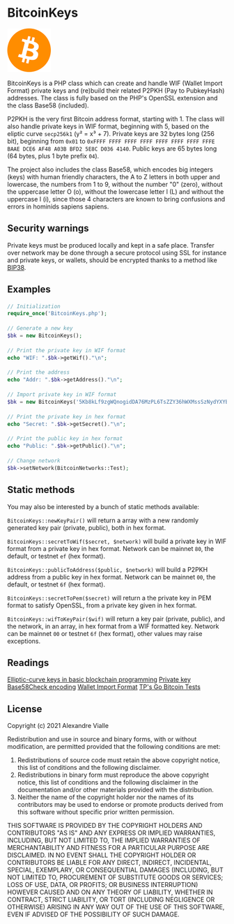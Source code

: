 # BitcoinKeys

<img src="bitcoin.png" alt="Bitcoin" width="100" height="100" />

BitcoinKeys is a PHP class which can create and handle WIF (Wallet Import Format) private keys and (re)build their related P2PKH (Pay to PubkeyHash) addresses. The class is fully based on the PHP's OpenSSL extension and the class Base58 (included).

P2PKH is the very first Bitcoin address format, starting with 1. The class will also handle private keys in WIF format, beginning with 5, based on the eliptic curve `secp256k1` (y² = x³ + 7). Private keys are 32 bytes long (256 bit), beginning from `0x01` to `0xFFFF FFFF FFFF FFFF FFFF FFFF FFFF FFFE BAAE DCE6 AF48 A03B BFD2 5E8C D036 4140`. Public keys are 65 bytes long (64 bytes, plus 1 byte prefix `04`).

The project also includes the class Base58, which encodes big integers (keys) with human friendly characters, the A to Z letters in both upper and lowercase, the numbers from 1 to 9, without the number "0" (zero), without the uppercase letter O (o), without the lowercase letter l (L) and without the uppercase I (i), since those 4 characters are known to bring confusions and errors in hominids sapiens sapiens.

## Security warnings

Private keys must be produced locally and kept in a safe place. Transfer over network may be done through a secure protocol using SSL for instance and private keys, or wallets, should be encrypted thanks to a method like [BIP38](https://github.com/bitcoin/bips/blob/master/bip-0038.mediawiki).

## Examples

```php
// Initialization
require_once('BitcoinKeys.php');

// Generate a new key
$bk = new BitcoinKeys();

// Print the private key in WIF format
echo "WIF: ".$bk->getWif()."\n";

// Print the address
echo "Addr: ".$bk->getAddress()."\n";

// Import private key in WIF format
$bk = new BitcoinKeys('5Kb8kLf9zgWQnogidDA76MzPL6TsZZY36hWXMssSzNydYXYB9KF');

// Print the private key in hex format
echo "Secret: ".$bk->getSecret()."\n";

// Print the public key in hex format
echo "Public: ".$bk->getPublic()."\n";

// Change network
$bk->setNetwork(BitcoinNetworks::Test);
```

## Static methods

You may also be interested by a bunch of static methods available:

`BitcoinKeys::newKeyPair()` will return a array with a new randomly generated key pair (private, public), both in hex format.

`BitcoinKeys::secretToWif($secret, $network)` will build a private key in WIF format from a private key in hex format. Network can be mainnet `80`, the default, or testnet `ef` (hex format).

`BitcoinKeys::publicToAddress($public, $network)` will build a P2PKH address from a public key in hex format. Network can be mainnet `00`, the default, or testnet `6f` (hex format).

`BitcoinKeys::secretToPem($secret)` will return a the private key in PEM format to satisfy OpenSSL, from a private key given in hex format. 

`BitcoinKeys::wifToKeyPair($wif)` will return a key pair (private, public), and the network, in an array, in hex format from a WIF formatted key. Network can be mainnet `00` or testnet `6f` (hex format), other values may raise exceptions.

## Readings

[Elliptic-curve keys in basic blockchain programming](https://davidederosa.com/basic-blockchain-programming/elliptic-curve-keys/)
[Private key](https://en.bitcoin.it/wiki/Private_key)
[Base58Check encoding](https://en.bitcoin.it/wiki/Base58Check_encoding)
[Wallet Import Format](https://en.bitcoin.it/wiki/Wallet_import_format)
[TP's Go Bitcoin Tests](https://gobittest.appspot.com/)

## License

Copyright (c) 2021 Alexandre Vialle

Redistribution and use in source and binary forms, with or without modification, are permitted provided that the following conditions are met:

1. Redistributions of source code must retain the above copyright notice, this list of conditions and the following disclaimer.
2. Redistributions in binary form must reproduce the above copyright notice, this list of conditions and the following disclaimer in the documentation and/or other materials provided with the distribution.
3. Neither the name of the copyright holder nor the names of its contributors may be used to endorse or promote products derived from this software without specific prior written permission.

THIS SOFTWARE IS PROVIDED BY THE COPYRIGHT HOLDERS AND CONTRIBUTORS "AS IS" AND ANY EXPRESS OR IMPLIED WARRANTIES, INCLUDING, BUT NOT LIMITED TO, THE IMPLIED WARRANTIES OF MERCHANTABILITY AND FITNESS FOR A PARTICULAR PURPOSE ARE DISCLAIMED. IN NO EVENT SHALL THE COPYRIGHT HOLDER OR CONTRIBUTORS BE LIABLE FOR ANY DIRECT, INDIRECT, INCIDENTAL, SPECIAL, EXEMPLARY, OR CONSEQUENTIAL DAMAGES (INCLUDING, BUT NOT LIMITED TO, PROCUREMENT OF SUBSTITUTE GOODS OR SERVICES; LOSS OF USE, DATA, OR PROFITS; OR BUSINESS INTERRUPTION) HOWEVER CAUSED AND ON ANY THEORY OF LIABILITY, WHETHER IN CONTRACT, STRICT LIABILITY, OR TORT (INCLUDING NEGLIGENCE OR OTHERWISE) ARISING IN ANY WAY OUT OF THE USE OF THIS SOFTWARE, EVEN IF ADVISED OF THE POSSIBILITY OF SUCH DAMAGE.
